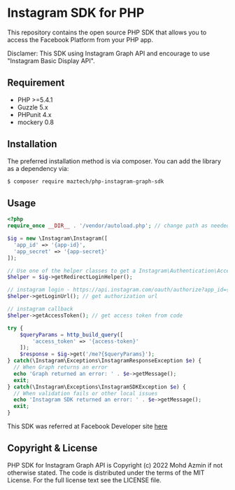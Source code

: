 # Instagram SDK for PHP

This repository contains the open source PHP SDK that allows you to access the Facebook Platform from your PHP app.

Disclamer: This SDK using Instagram Graph API and encourage to use "Instagram Basic Display API".

## Requirement
- PHP >=5.4.1
- Guzzle 5.x
- PHPunit 4.x
- mockery 0.8

## Installation
The preferred installation method is via composer. You can add the library as a dependency via:
```sh
$ composer require maztech/php-instagram-graph-sdk
```

## Usage

```php
<?php
require_once __DIR__ . '/vendor/autoload.php'; // change path as needed

$ig = new \Instagram\Instagram([
  'app_id' => '{app-id}',
  'app_secret' => '{app-secret}'
]);

// Use one of the helper classes to get a Instagram\Authentication\AccessToken entity.
$helper = $ig->getRedirectLoginHelper();

// instagram login - https://api.instagram.com/oauth/authorize?app_id={$clientId}&redirect_uri={$redirecUri}&scope=user_profile,user_media&response_type=code
$helper->getLoginUrl(); // get authorization url

// instagram callback
$helper->getAccessToken(); // get access token from code

try {
    $queryParams = http_build_query([
        'access_token' => '{access-token}'
    ]);
    $response = $ig->get('/me?{$queryParams}');
} catch(\Instagram\Exceptions\InstagramResponseException $e) {
  // When Graph returns an error
  echo 'Graph returned an error: ' . $e->getMessage();
  exit;
} catch(\Instagram\Exceptions\InstagramSDKException $e) {
  // When validation fails or other local issues
  echo 'Instagram SDK returned an error: ' . $e->getMessage();
  exit;
}
```

This SDK was referred at Facebook Developer site [here](https://developers.facebook.com/docs/instagram-basic-display-api/guides)

## Copyright & License
PHP SDK for Instagram Graph API is Copyright (c) 2022 Mohd Azmin if not otherwise stated. The code is distributed under the terms of the MIT License. For the full license text see the LICENSE file.

